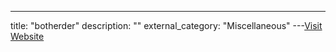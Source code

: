 ---
title: "botherder"
description: ""
external_category: "Miscellaneous"
---[Visit Website](https://github.com/botherder)

